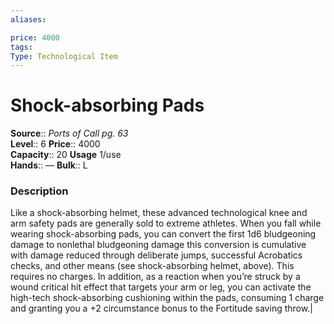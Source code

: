 ```yaml
---
aliases: 

price: 4000
tags: 
Type: Technological Item
---
```


# Shock-absorbing Pads

**Source**:: _Ports of Call pg. 63_  
**Level**:: 6
**Price**:: 4000  
**Capacity**:: 20 **Usage** 1/use  
**Hands**:: — 
**Bulk**:: L

### Description

Like a shock-absorbing helmet, these advanced technological knee and arm safety pads are generally sold to extreme athletes. When you fall while wearing shock-absorbing pads, you can convert the first 1d6 bludgeoning damage to nonlethal bludgeoning damage this conversion is cumulative with damage reduced through deliberate jumps, successful Acrobatics checks, and other means (see shock-absorbing helmet, above). This requires no charges. In addition, as a reaction when you’re struck by a wound critical hit effect that targets your arm or leg, you can activate the high-tech shock-absorbing cushioning within the pads, consuming 1 charge and granting you a +2 circumstance bonus to the Fortitude saving throw.|
